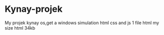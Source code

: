 # Kynay-projek
My projek kynay os,get a windows simulation html css and js 1 file html my size html 34kb 
